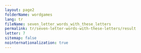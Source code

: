 ```yaml
---
layout: page2
folderName: wordgames
lang: tr
fileName: seven_letter_words_with_these_letters
permalink: tr/seven-letter-words-with-these-letters/result
letter: 7
sitemap: false
nointernationalization: true   
---
```

